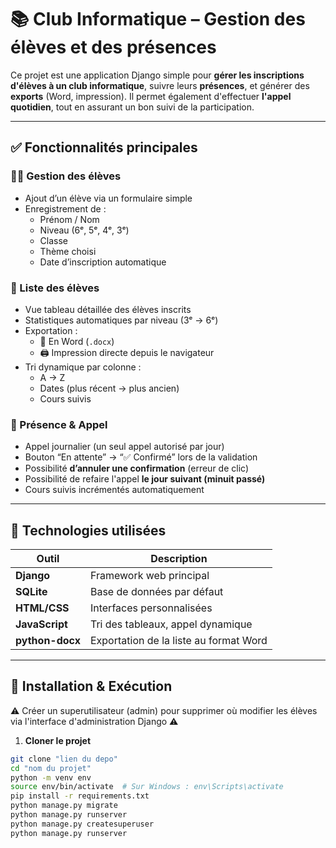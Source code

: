 # 📚 Club Informatique – Gestion des élèves et des présences

Ce projet est une application Django simple pour **gérer les inscriptions d'élèves à un club informatique**, suivre leurs **présences**, et générer des **exports** (Word, impression). Il permet également d'effectuer **l'appel quotidien**, tout en assurant un bon suivi de la participation.

---

## ✅ Fonctionnalités principales

### 👨‍🎓 Gestion des élèves
- Ajout d’un élève via un formulaire simple
- Enregistrement de :
  - Prénom / Nom
  - Niveau (6ᵉ, 5ᵉ, 4ᵉ, 3ᵉ)
  - Classe
  - Thème choisi
  - Date d’inscription automatique

### 🧾 Liste des élèves
- Vue tableau détaillée des élèves inscrits
- Statistiques automatiques par niveau (3ᵉ → 6ᵉ)
- Exportation :
  - 📄 En Word (`.docx`)
  - 🖨 Impression directe depuis le navigateur
- Tri dynamique par colonne :
  - A → Z
  - Dates (plus récent → plus ancien)
  - Cours suivis

### 📅 Présence & Appel
- Appel journalier (un seul appel autorisé par jour)
- Bouton “En attente” → “✅ Confirmé” lors de la validation
- Possibilité **d’annuler une confirmation** (erreur de clic)
- Possibilité de refaire l'appel **le jour suivant (minuit passé)**
- Cours suivis incrémentés automatiquement

---

## 🔧 Technologies utilisées

|     Outil       |             Description                |
|-----------------|----------------------------------------|
| **Django**      | Framework web principal                |
| **SQLite**      | Base de données par défaut             |
| **HTML/CSS**    | Interfaces personnalisées              |
| **JavaScript**  | Tri des tableaux, appel dynamique      |
| **python-docx** | Exportation de la liste au format Word |

---

## 🚀 Installation & Exécution

⚠️ Créer un superutilisateur (admin) pour supprimer où modifier les élèves via l'interface d'administration Django ⚠️

1. **Cloner le projet**
```bash
git clone "lien du depo"
cd "nom du projet"
python -m venv env
source env/bin/activate  # Sur Windows : env\Scripts\activate
pip install -r requirements.txt
python manage.py migrate
python manage.py runserver
python manage.py createsuperuser
python manage.py runserver